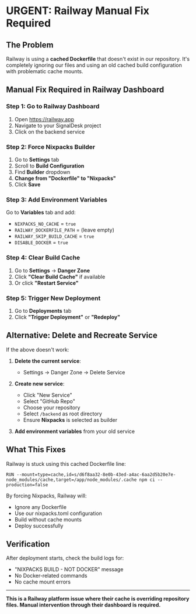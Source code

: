 # URGENT: Railway Manual Fix Required

## The Problem
Railway is using a **cached Dockerfile** that doesn't exist in our repository. It's completely ignoring our files and using an old cached build configuration with problematic cache mounts.

## Manual Fix Required in Railway Dashboard

### Step 1: Go to Railway Dashboard
1. Open https://railway.app
2. Navigate to your SignalDesk project
3. Click on the backend service

### Step 2: Force Nixpacks Builder
1. Go to **Settings** tab
2. Scroll to **Build Configuration**
3. Find **Builder** dropdown
4. **Change from "Dockerfile" to "Nixpacks"**
5. Click **Save**

### Step 3: Add Environment Variables
Go to **Variables** tab and add:
- `NIXPACKS_NO_CACHE` = `true`
- `RAILWAY_DOCKERFILE_PATH` = (leave empty)
- `RAILWAY_SKIP_BUILD_CACHE` = `true`
- `DISABLE_DOCKER` = `true`

### Step 4: Clear Build Cache
1. Go to **Settings** → **Danger Zone**
2. Click **"Clear Build Cache"** if available
3. Or click **"Restart Service"**

### Step 5: Trigger New Deployment
1. Go to **Deployments** tab
2. Click **"Trigger Deployment"** or **"Redeploy"**

## Alternative: Delete and Recreate Service

If the above doesn't work:

1. **Delete the current service**:
   - Settings → Danger Zone → Delete Service

2. **Create new service**:
   - Click "New Service"
   - Select "GitHub Repo"
   - Choose your repository
   - Select `/backend` as root directory
   - Ensure **Nixpacks** is selected as builder

3. **Add environment variables** from your old service

## What This Fixes

Railway is stuck using this cached Dockerfile line:
```
RUN --mount=type=cache,id=s/d6f8aa32-8e0b-43ed-a4ac-6aa2d5b20e7e-node_modules/cache,target=/app/node_modules/.cache npm ci --production=false
```

By forcing Nixpacks, Railway will:
- Ignore any Dockerfile
- Use our nixpacks.toml configuration
- Build without cache mounts
- Deploy successfully

## Verification

After deployment starts, check the build logs for:
- "NIXPACKS BUILD - NOT DOCKER" message
- No Docker-related commands
- No cache mount errors

---
**This is a Railway platform issue where their cache is overriding repository files. Manual intervention through their dashboard is required.**